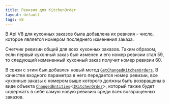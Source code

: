 ```yaml
---
title: Ревизия для KitchenOrder 
layout: default
tags: v8
---
```


В Api V8 для кухонных заказов была добавлена их ревизия -  число, которое является номером последнего изменения заказа. 

Счетчик ревизии общий для всех кухонных заказов. Таким образом, если первый кухонный заказ был изменен и его номер ревизии стал 59, то следующий измененный кухонный заказ получит номер ревизии 60.

В связи с этим был добавлен новый метод [`GetChangedKitchenOrders`](https://iiko.github.io/front.api.sdk/v8/html/M_Resto_Front_Api_IOperationService_GetChangedKitchenOrders.htm). В качестве входного параметра в него передается номер ревизии, все кухонные заказы с номером выше которого должны быть возвращены в виде объекта [`ChangedEntities`](https://iiko.github.io/front.api.sdk/v8/html/T_Resto_Front_Api_Data_Common_ChangedEntities_1.htm)<[`IKitchenOrder`](https://iiko.github.io/front.api.sdk/v8/html/T_Resto_Front_Api_Data_Kitchen_IKitchenOrder.htm)>, который также будет содержать в себе самую новую ревизию среди всех возвращенных заказов.

